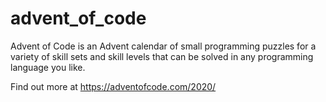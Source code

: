 # advent_of_code

Advent of Code is an Advent calendar of small programming puzzles for a variety of skill sets and skill levels that can be solved in any programming language you like.

Find out more at https://adventofcode.com/2020/
